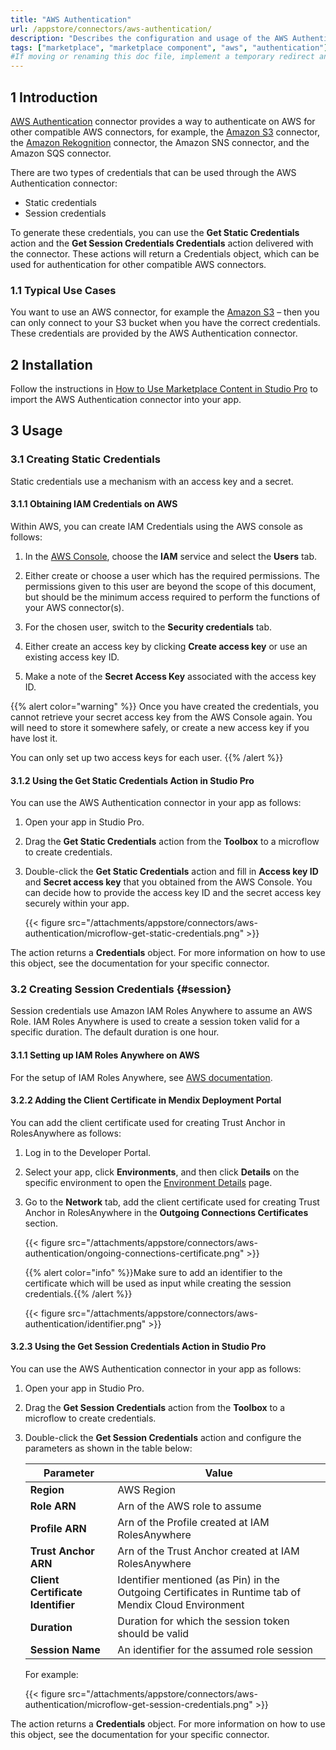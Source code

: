 ```yaml
---
title: "AWS Authentication"
url: /appstore/connectors/aws-authentication/
description: "Describes the configuration and usage of the AWS Authentication connector from the Mendix Marketplace. This is required to authenticate AWS connectors such as the Amazon S3 connector"
tags: ["marketplace", "marketplace component", "aws", "authentication"]
#If moving or renaming this doc file, implement a temporary redirect and let the respective team know they should update the URL in the product. See Mapping to Products for more details. 
---
```


## 1 Introduction

[AWS Authentication](https://marketplace.mendix.com/link/component/120333) connector provides a way to authenticate on AWS for other compatible AWS connectors, for example, the [Amazon S3](/appstore/connectors/aws-s3-connector/) connector, the [Amazon Rekognition](new-url) connector, the Amazon SNS connector, and the Amazon SQS connector.

There are two types of credentials that can be used through the AWS Authentication connector:

- Static credentials
- Session credentials

To generate these credentials, you can use the **Get Static Credentials** action and the **Get Session Credentials Credentials** action delivered with the connector. These actions will return a Credentials object, which can be used for authentication for other compatible AWS connectors.

### 1.1 Typical Use Cases

You want to use an AWS connector, for example the [Amazon S3](/appstore/connectors/aws-s3-connector/) – then you can only connect to your S3 bucket when you have the correct credentials. These credentials are provided by the AWS Authentication connector.

## 2 Installation

Follow the instructions in [How to Use Marketplace Content in Studio Pro](/appstore/general/app-store-content/) to import the AWS Authentication connector into your app.

## 3 Usage

### 3.1 Creating Static Credentials

Static credentials use a mechanism with an access key and a secret.

#### 3.1.1 Obtaining IAM Credentials on AWS

Within AWS, you can create IAM Credentials using the AWS console as follows:

1. In the [AWS Console](https://console.aws.amazon.com/console/home), choose the **IAM** service and select the **Users** tab.

2. Either create or choose a user which has the required permissions. The permissions given to this user are beyond the scope of this document, but should be the minimum access required to perform the functions of your AWS connector(s).

3. For the chosen user, switch to the **Security credentials** tab.

4. Either create an access key by clicking **Create access key** or use an existing access key ID.

5. Make a note of the **Secret Access Key** associated with the access key ID.


{{% alert color="warning" %}}
Once you have created the credentials, you cannot retrieve your secret access key from the AWS Console again. You will need to store it somewhere safely, or create a new access key if you have lost it.

You can only set up two access keys for each user.
{{% /alert %}}

#### 3.1.2 Using the Get Static Credentials Action in Studio Pro

You can use the AWS Authentication connector in your app as follows:

1. Open your app in Studio Pro.
2. Drag the **Get Static Credentials** action from the **Toolbox** to a microflow to create credentials.
3. Double-click the **Get Static Credentials** action and fill in **Access key ID** and **Secret access key** that you obtained from the AWS Console. You can decide how to provide the access key ID and the secret access key securely within your app.

   {{< figure src="/attachments/appstore/connectors/aws-authentication/microflow-get-static-credentials.png" >}}


The action returns a **Credentials** object. For more information on how to use this object, see the documentation for your specific connector.

### 3.2 Creating Session Credentials {#session}

Session credentials use Amazon IAM Roles Anywhere to assume an AWS Role. IAM Roles Anywhere is used to create a session token valid for a specific duration. The default duration is one hour.

#### 3.1.1 Setting up IAM Roles Anywhere on AWS

For the setup of IAM Roles Anywhere, see [AWS documentation](https://docs.aws.amazon.com/rolesanywhere/latest/userguide/introduction.html).

#### 3.2.2  Adding the Client Certificate in Mendix Deployment Portal

You can add the client certificate used for creating Trust Anchor in RolesAnywhere as follows:

1. Log in to the Developer Portal.

2. Select your app, click **Environments**, and then click **Details** on the specific environment to open the [Environment Details](/developerportal/deploy/environments-details/#network-tab) page.

3. Go to the **Network** tab, add the client certificate used for creating Trust Anchor in RolesAnywhere in the **Outgoing Connections Certificates** section.

   {{< figure src="/attachments/appstore/connectors/aws-authentication/ongoing-connections-certificate.png" >}}

   {{% alert color="info" %}}Make sure to add an identifier to the certificate which will be used as input while creating the session credentials.{{% /alert %}}

   {{< figure src="/attachments/appstore/connectors/aws-authentication/identifier.png" >}}

#### 3.2.3 Using the Get Session Credentials Action in Studio Pro

You can use the AWS Authentication connector in your app as follows:

1. Open your app in Studio Pro.

2. Drag the **Get Session Credentials** action from the **Toolbox** to a microflow to create credentials.

3. Double-click the **Get Session Credentials** action and configure the parameters as shown in the table below:

    | Parameter                         | Value                                                        |
    | --------------------------------- | ------------------------------------------------------------ |
    | **Region**                        | AWS Region                                                   |
    | **Role ARN**                      | Arn of the AWS role to assume                                |
    | **Profile ARN**                   | Arn of the Profile created at IAM RolesAnywhere              |
    | **Trust Anchor ARN**              | Arn of the Trust Anchor created at IAM RolesAnywhere         |
    | **Client Certificate Identifier** | Identifier mentioned (as Pin) in the Outgoing Certificates in Runtime tab of Mendix Cloud Environment |
    | **Duration**                      | Duration for which the session token should be valid         |
    | **Session Name**                  | An identifier for the assumed role session                   |

    For example:

    {{< figure src="/attachments/appstore/connectors/aws-authentication/microflow-get-session-credentials.png" >}}

The action returns a **Credentials** object. For more information on how to use this object, see the documentation for your specific connector.
